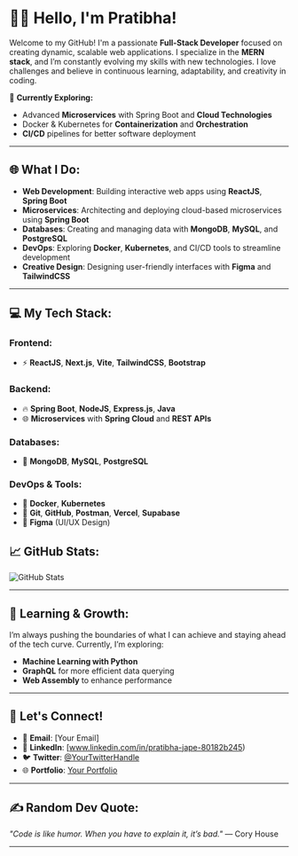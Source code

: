 

# 👨‍💻 **Hello, I'm Pratibha!**

Welcome to my GitHub! I'm a passionate **Full-Stack Developer** focused on creating dynamic, scalable web applications. I specialize in the **MERN stack**, and I’m constantly evolving my skills with new technologies. I love challenges and believe in continuous learning, adaptability, and creativity in coding.

🚀 **Currently Exploring:**
- Advanced **Microservices** with Spring Boot and **Cloud Technologies**  
- Docker & Kubernetes for **Containerization** and **Orchestration**  
- **CI/CD** pipelines for better software deployment  

---

## 🌐 **What I Do:**

- **Web Development**: Building interactive web apps using **ReactJS**, **Spring Boot** 
- **Microservices**: Architecting and deploying cloud-based microservices using **Spring Boot**  
- **Databases**: Creating and managing data with **MongoDB**, **MySQL**, and **PostgreSQL**  
- **DevOps**: Exploring **Docker**, **Kubernetes**, and CI/CD tools to streamline development  
- **Creative Design**: Designing user-friendly interfaces with **Figma** and **TailwindCSS**

---

## 💻 **My Tech Stack:**

### Frontend:
- ⚡ **ReactJS**, **Next.js**, **Vite**, **TailwindCSS**, **Bootstrap**

### Backend:
- 🔥 **Spring Boot**, **NodeJS**, **Express.js**, **Java**  
- 🌐 **Microservices** with **Spring Cloud** and **REST APIs**

### Databases:
- 💾 **MongoDB**, **MySQL**, **PostgreSQL**

### DevOps & Tools:
- 🐳 **Docker**, **Kubernetes**  
- 🚀 **Git**, **GitHub**, **Postman**, **Vercel**, **Supabase**  
- 🎨 **Figma** (UI/UX Design)  



## 📈 **GitHub Stats:**

![GitHub Stats](https://github-readme-stats.vercel.app/api?username=Pratibhajape&show_icons=true&hide_title=true&count_private=true&theme=radical)

---

## 🌱 **Learning & Growth:**

I’m always pushing the boundaries of what I can achieve and staying ahead of the tech curve. Currently, I’m exploring:
- **Machine Learning with Python**
- **GraphQL** for more efficient data querying
- **Web Assembly** to enhance performance

---

## 💬 **Let's Connect!**

- 📧 **Email**: [Your Email]  
- 💼 **LinkedIn**: [www.linkedin.com/in/pratibha-jape-80182b245)  
- 🐦 **Twitter**: [@YourTwitterHandle](https://twitter.com/YourTwitterHandle)  
- 🌐 **Portfolio**: [Your Portfolio](https://yourportfolio.com)

---

## ✍️ **Random Dev Quote**:

_"Code is like humor. When you have to explain it, it’s bad."_ — Cory House

---
